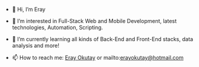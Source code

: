 - 👋 Hi, I’m Eray
- 👀 I’m interested in Full-Stack Web and Mobile Development, latest technologies, Automation, Scripting.
- 🌱 I’m currently learning all kinds of Back-End and Front-End stacks, data analysis and more!

- 📫 How to reach me: [Eray Okutay](http://www.erayokutay.com/) or mailto:erayokutay@hotmail.com

<!---
Mach3psilon/Mach3psilon is a ✨ special ✨ repository because its `README.md` (this file) appears on your GitHub profile.
You can click the Preview link to take a look at your changes.
--->
